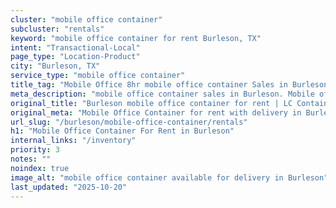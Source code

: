 ```yaml
---
cluster: "mobile office container"
subcluster: "rentals"
keyword: "mobile office container for rent Burleson, TX"
intent: "Transactional-Local"
page_type: "Location-Product"
city: "Burleson, TX"
service_type: "mobile office container"
title_tag: "Mobile Office 8hr mobile office container Sales in Burleson | LC Container"
meta_description: "mobile office container sales in Burleson. Mobile office containers for workspace solutions. Fast delivery, competitive pricing. Serving mobile office container area. Quote ID: WBN. Call (214) 524-4168 for your free quote today."
original_title: "Burleson mobile office container for rent | LC Container"
original_meta: "Mobile Office Container for rent with delivery in Burleson, TX. LC Container — local Since 2003. Get pricing today."
url_slug: "/burleson/mobile-office-container/rentals"
h1: "Mobile Office Container For Rent in Burleson"
internal_links: "/inventory"
priority: 3
notes: ""
noindex: true
image_alt: "mobile office container available for delivery in Burleson"
last_updated: "2025-10-20"
---
```


<!-- TODO: Add unique city/inventory copy, images, and internal links here. -->
